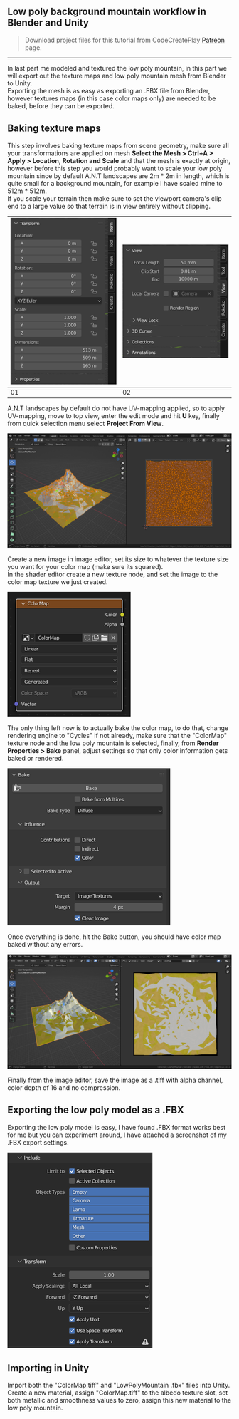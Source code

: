 ## Low poly background mountain workflow in Blender and Unity

> Download project files for this tutorial from CodeCreatePlay [Patreon](https://www.patreon.com/CodeCreatePlay "Patreon") page.

****

In last part me modeled and textured the low poly mountain, in this part we will export out the texture maps and low poly mountain mesh from Blender to Unity.  
Exporting the mesh is as easy as exporting an .FBX file from Blender, however textures maps (in this case color maps only) are needed to be baked, before they can be exported.  

## Baking texture maps
This step involves baking texture maps from scene geometry, make sure all your transformations are applied on mesh **Select the Mesh > Ctrl+A > Apply > Location, Rotation and Scale** and that the mesh is exactly at origin, however before this step you would probably want to scale your low poly mountain since by default A.N.T landscapes are 2m * 2m in length, which is quite small for a background mountain, for example I have scaled mine to 512m * 512m.  
If you scale your terrain then make sure to set the viewport camera's clip end to a large value so that terrain is in view entirely without clipping.

| ![Image](Images/blender_Wx3AjZ46yz.png) | ![Image](Images/blender_HkNOcJn0qX.png) |
| -- | -- |
| 01 | 02 |

A.N.T landscapes by default do not have UV-mapping applied, so to apply UV-mapping, move to top view, enter the edit mode and hit **U** key, finally from quick selection menu select **Project From View**.

![Image](Images/blender_6qBcsoAN5d.png)

Create a new image in image editor, set its size to whatever the texture size you want for your color map (make sure its squared).  
In the shader editor create a new texture node, and set the image to the color map texture we just created.

![Image](Images/blender_Y8s1DbCYGI.png)

The only thing left now is to actually bake the color map, to do that, change rendering engine to "Cycles" if not already, make sure that the "ColorMap" texture node and the low poly mountain is selected, finally, from **Render Properties > Bake** panel, adjust settings so that only color information gets baked or rendered.  

![Image](Images/blender_HifKk05c8J.png)

Once everything is done, hit the Bake button, you should have color map baked without any errors.

![Image](Images/blender_q4NY59KyoN.png)

Finally from the image editor, save the image as a .tiff with alpha channel, color depth of 16 and no compression.

## Exporting the low poly model as a .FBX
Exporting the low poly model is easy, I have found .FBX format works best for me but you can experiment around, I have attached a screenshot of my .FBX export settings.

![Image](Images/blender_QTiE2pnm44.png)

## Importing in Unity
Import both the "ColorMap.tiff" and "LowPolyMountain .fbx" files into Unity.  
Create a new material, assign "ColorMap.tiff" to the albedo texture slot, set both metallic and smoothness values to zero, assign this new material to the low poly mountain.  






